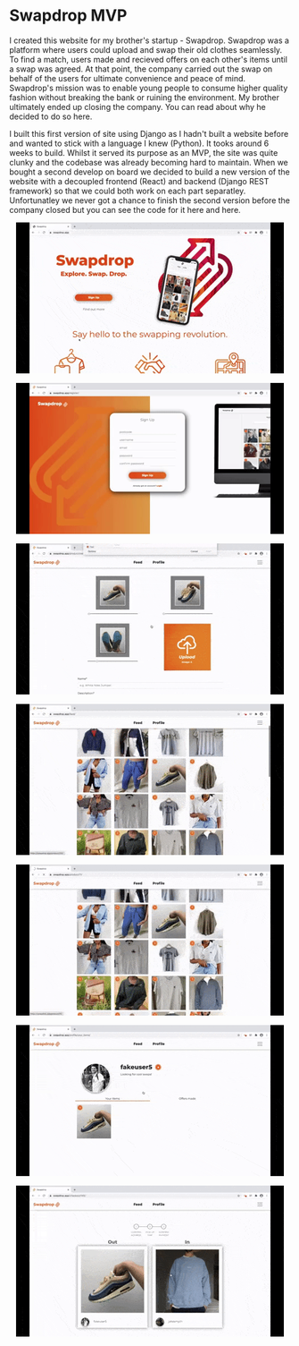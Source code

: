 # Swapdrop MVP

I created this website for my brother's startup - Swapdrop. Swapdrop was a platform where users could upload and swap their old clothes seamlessly. To find a match, users made and recieved offers on each other's items until a swap was agreed. At that point, the company carried out the swap on behalf of the users for ultimate convenience and peace of mind. Swapdrop's mission was to enable young people to consume higher quality fashion without breaking the bank or ruining the environment. My brother ultimately ended up closing the company. You can read about why he decided to do so here.


I built this first version of site using Django as I hadn't built a website before and wanted to stick with a language I knew (Python). It tooks around 6 weeks to build. Whilst it served its purpose as an MVP, the site was quite clunky and the codebase was already becoming hard to maintain. When we bought a second develop on board we decided to build a new version of the website with a decoupled frontend (React) and backend (Django REST framework) so that we could both work on each part separatley. Unfortunatley we never got a chance to finish the second version before the company closed but you can see the code for it here and here. 



<p align="center">
  <img src="demos/landing.gif">
</p>

<p align="center">
  <img src="demos/signup.gif">
</p>

<p align="center">
  <img src="demos/upload.gif">
</p>

<p align="center">
  <img src="demos/feed_and_product_detail.gif">
</p>

<p align="center">
  <img src="demos/make_offer.gif">
</p>

<p align="center">
  <img src="demos/review_offer.gif">
</p>

<p align="center">
  <img src="demos/checkout.gif">
</p>
